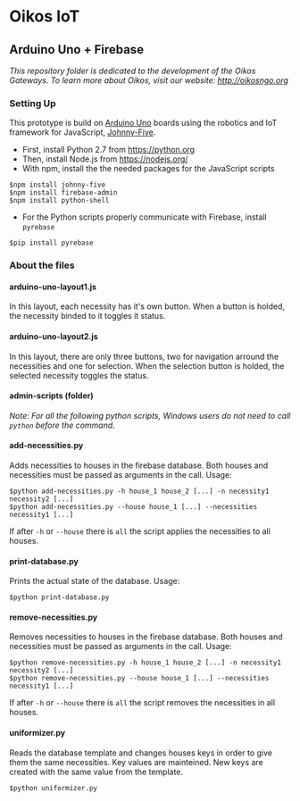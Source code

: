 # Oikos IoT
## Arduino Uno + Firebase

_This repository folder is dedicated to the development of the Oikos Gateways. To learn more about Oikos, visit our website: <http://oikosngo.org>_

### Setting Up

This prototype is build on [Arduino Uno](https://www.arduino.cc/en/Main/ArduinoBoardUno) boards using the robotics and IoT framework for JavaScript, [Johnny-Five](https://github.com/rwaldron/johnny-five).

* First, install Python 2.7 from <https://python.org>
* Then, install Node.js from <https://nodejs.org/>
* With npm, install the the needed packages for the JavaScript scripts
```
$npm install johnny-five
$npm install firebase-admin
$npm install python-shell
```
* For the Python scripts properly communicate with Firebase, install `pyrebase`
```
$pip install pyrebase
```

### About the files

#### arduino-uno-layout1.js

In this layout, each necessity has it's own button. When a button is holded, the necessity binded to it toggles it status.

#### arduino-uno-layout2.js

In this layout, there are only three buttons, two for navigation arround the necessities and one for selection. When the selection button is holded, the selected necessity toggles the status.

#### admin-scripts (folder)

_Note: For all the following python scripts, Windows users do not need to call `python` before the command._

#### add-necessities.py

Adds necessities to houses in the firebase database. Both houses and necessities must be passed as arguments in the call. Usage:
```
$python add-necessities.py -h house_1 house_2 [...] -n necessity1 necessity2 [...]
$python add-necessities.py --house house_1 [...] --necessities necessity1 [...]
```
If after `-h` or `--house` there is `all` the script applies the necessities to all houses.

#### print-database.py

Prints the actual state of the database. Usage:
```
$python print-database.py
```

#### remove-necessities.py

Removes necessities to houses in the firebase database. Both houses and necessities must be passed as arguments in the call. Usage:
```
$python remove-necessities.py -h house_1 house_2 [...] -n necessity1 necessity2 [...]
$python remove-necessities.py --house house_1 [...] --necessities necessity1 [...]
```
If after `-h` or `--house` there is `all` the script removes the necessities in all houses.

#### uniformizer.py

Reads the database template and changes houses keys in order to give them the same necessities. Key values are mainteined. New keys are created with the same value from the template.
```
$python uniformizer.py
```